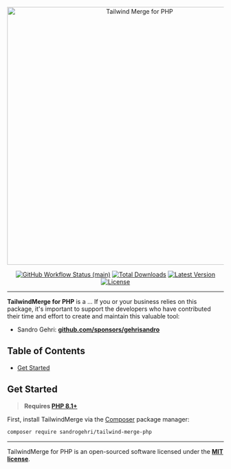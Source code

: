 <p align="center">
    <img src="https://raw.githubusercontent.com/sandrogehri/tailwind-merge-php/main/art/example.png" width="600" alt="Tailwind Merge for PHP">
    <p align="center">
        <a href="https://github.com/sandrogehri/tailwind-merge-php/actions"><img alt="GitHub Workflow Status (main)" src="https://img.shields.io/github/actions/workflow/status/sandrogehri/tailwind-merge-php/tests.yml?branch=main&label=tests&style=round-square"></a>
        <a href="https://packagist.org/packages/sandrogehri/tailwind-merge-php"><img alt="Total Downloads" src="https://img.shields.io/packagist/dt/sandrogehri/tailwind-merge-php"></a>
        <a href="https://packagist.org/packages/sandrogehri/tailwind-merge-php"><img alt="Latest Version" src="https://img.shields.io/packagist/v/sandrogehri/tailwind-merge-php"></a>
        <a href="https://packagist.org/packages/sandrogehri/tailwind-merge-php"><img alt="License" src="https://img.shields.io/github/license/sandrogehri/tailwind-merge-php"></a>
    </p>
</p>

------
**TailwindMerge for PHP** is a ... If you or your business relies on this package, it's important to support the developers who have contributed their time and effort to create and maintain this valuable tool:

- Sandro Gehri: **[github.com/sponsors/gehrisandro](https://github.com/sponsors/gehrisandro)**

## Table of Contents
- [Get Started](#get-started)

## Get Started

> **Requires [PHP 8.1+](https://php.net/releases/)**

First, install TailwindMerge via the [Composer](https://getcomposer.org/) package manager:

```bash
composer require sandrogehri/tailwind-merge-php
```

---

TailwindMerge for PHP is an open-sourced software licensed under the **[MIT license](https://opensource.org/licenses/MIT)**.
